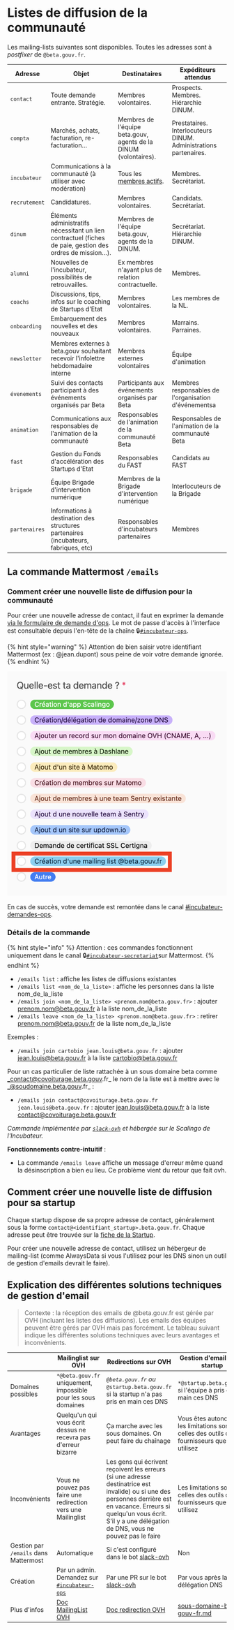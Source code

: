 # Listes de diffusion de la communauté

Les mailing-lists suivantes sont disponibles. Toutes les adresses sont à _postfixer_ de `@beta.gouv.fr`.

| Adresse       | Objet                                                                                                     | Destinataires                                                    | Expéditeurs attendus                                             |
| ------------- | --------------------------------------------------------------------------------------------------------- | ---------------------------------------------------------------- | ---------------------------------------------------------------- |
| `contact`     | Toute demande entrante. Stratégie.                                                                        | Membres volontaires.                                             | Prospects. Membres. Hiérarchie DINUM.                            |
| `compta`      | Marchés, achats, facturation, re-facturation…                                                             | Membres de l'équipe beta.gouv, agents de la DINUM (volontaires). | Prestataires. Interlocuteurs DINUM. Administrations partenaires. |
| `incubateur`  | Communications à la communauté (à utiliser avec modération)                                               | Tous les [membres actifs](https://beta.gouv.fr/communaute).      | Membres. Secrétariat.                                            |
| `recrutement` | Candidatures.                                                                                             | Membres volontaires.                                             | Candidats. Secrétariat.                                          |
| `dinum`       | Éléments administratifs nécessitant un lien contractuel (fiches de paie, gestion des ordres de mission…). | Membres de l'équipe beta.gouv, agents de la DINUM.               | Secrétariat. Hiérarchie DINUM.                                   |
| `alumni`      | Nouvelles de l'incubateur, possibilités de retrouvailles.                                                 | Ex membres n'ayant plus de relation contractuelle.               | Membres.                                                         |
| `coachs`      | Discussions, tips, infos sur le coaching de Startups d'Etat                                               | Membres volontaires.                                             | Les membres de la NL.                                            |
| `onboarding`  | Embarquement des nouvelles et des nouveaux                                                                | Membres volontaires.                                             | Marrains. Parraines.                                             |
| `newsletter`  | Membres externes à beta.gouv souhaitant recevoir l'infolettre hebdomadaire interne                        | Membres externes volontaires                                     | Équipe d'animation                                               |
| `évenements`  | Suivi des contacts participant à des événements organisés par Beta                                        | Participants aux événements organisés par Beta                   | Membres responsables de l'organisation d'événementsa             |
| `animation`   | Communications aux responsables de l'animation de la communauté                                           | Responsables de l'animation de la communauté Beta                | Responsables de l'animation de la communauté Beta                |
| `fast`        | Gestion du Fonds d'accélération des Startups d'Etat                                                       | Responsables du FAST                                             | Candidats au FAST                                                |
| `brigade`     | Équipe Brigade d'intervention numérique                                                                   | Membres de la Brigade d'intervention numérique                   | Interlocuteurs de la Brigade                                     |
| `partenaires` | Informations à destination des structures partenaires (incubateurs, fabriques, etc)                       | Responsables d'incubateurs partenaires                           | Membres                                                          |

## La commande Mattermost `/emails`

### Comment créer une nouvelle liste de diffusion pour la communauté

Pour créer une nouvelle adresse de contact, il faut en exprimer la demande [via le formulaire de demande d'ops](https://airtable.com/shrJydj6dtrdSGmfq). Le mot de passe d'accès à l'interface est consultable depuis l'en-tête de la chaîne 🔒[`#incubateur-ops`](https://mattermost.incubateur.net/betagouv/channels/incubateur-ops).

{% hint style="warning" %}
Attention de bien saisir votre identifiant Mattermost (ex : @jean.dupont) sous peine de voir votre demande ignorée.
{% endhint %}

![](<../../.gitbook/assets/Capture d’écran 2022-06-15 à 19.50.40.png>)

En cas de succès, votre demande est remontée dans le canal [#incubateur-demandes-ops](https://mattermost.incubateur.net/betagouv/channels/incubateur-demandes-ops).

### Détails de la commande

{% hint style="info" %}
Attention : ces commandes fonctionnent uniquement dans le canal 🔒[`#incubateur-secretariat`](https://mattermost.incubateur.net/betagouv/channels/incubateur-secretariat)sur Mattermost.
{% endhint %}

* `/emails list` : affiche les listes de diffusions existantes
* `/emails list <nom_de_la_liste>` : affiche les personnes dans la liste nom\_de\_la\_liste
* `/emails join <nom_de_la_liste> <prenom.nom@beta.gouv.fr>` : ajouter prenom.nom@beta.gouv.fr à la liste nom\_de\_la\_liste
* `/emails leave <nom_de_la_liste> <prenom.nom@beta.gouv.fr>` : retirer prenom.nom@beta.gouv.fr de la liste nom\_de\_la\_liste

Exemples :

* `/emails join cartobio jean.louis@beta.gouv.fr` : ajouter jean.louis@beta.gouv.fr à la liste cartobio@beta.gouv.fr

Pour un cas particulier de liste rattachée à un sous domaine beta comme _contact@covoiturage.beta.gouv.fr_ le nom de la liste est à mettre avec le _@soudomaine.beta.gouv.fr_ :

* `/emails join contact@covoiturage.beta.gouv.fr jean.louis@beta.gouv.fr` : ajouter jean.louis@beta.gouv.fr à la liste contact@covoiturage.beta.gouv.fr

_Commande implémentée par_ [_`slack-ovh`_](https://github.com/betagouv/slack-ovh) _et hébergée sur le Scalingo de l'Incubateur._

**Fonctionnements contre-intuitif** :

* La commande `/emails leave` affiche un message d'erreur même quand la désinscription a bien eu lieu. Ce problème vient du retour que fait ovh.

## Comment créer une nouvelle liste de diffusion pour sa startup

Chaque startup dispose de sa propre adresse de contact, généralement sous la forme `contact@<identifiant_startup>.beta.gouv.fr`. Chaque adresse peut être trouvée sur la [fiche de la Startup](https://beta.gouv.fr/startups).

Pour créer une nouvelle adresse de contact, utilisez un hébergeur de mailing-list (comme AlwaysData si vous l'utilisez pour les DNS sinon un outil de gestion d'emails devrait le faire).

## Explication des différentes solutions techniques de gestion d'email

> Contexte : la réception des emails de @beta.gouv.fr est gérée par OVH (incluant les listes des diffusions). Les emails des équipes peuvent être gérés par OVH mais pas forcément. Le tableau suivant indique les différentes solutions techniques avec leurs avantages et inconvénients.

|                                       | Mailinglist sur OVH                                                                                                | Redirections sur OVH                                                                                                                                                                                                                 | Gestion d'email par la startup                                                                      |
| ------------------------------------- | ------------------------------------------------------------------------------------------------------------------ | ------------------------------------------------------------------------------------------------------------------------------------------------------------------------------------------------------------------------------------ | --------------------------------------------------------------------------------------------------- |
| Domaines possibles                    | `*@beta.gouv.fr` uniquement, impossible pour les sous domaines                                                     | _`@beta.gouv.fr` ou_ `@startup.beta.gouv.fr` si la startup n'a pas pris en main ces DNS                                                                                                                                              | `*@startup.beta.gouv.fr` si l'équipe à pris en en main ces DNS                                      |
| Avantages                             | Quelqu'un qui vous écrit dessus ne recevra pas d'erreur bizarre                                                    | Ça marche avec les sous domaines. On peut faire du chaînage                                                                                                                                                                          | Vous êtes autonome, les limitations sont celles des outils ou fournisseurs que vous utilisez        |
| Inconvénients                         | Vous ne pouvez pas faire une redirection vers une Mailinglist                                                      | Les gens qui écrivent reçoivent les erreurs (si une adresse destinatrice est invalide) ou si une des personnes derrière est en vacance. Erreurs si quelqu'un vous écrit. S'il y a une délégation de DNS, vous ne pouvez pas le faire | Les limitations sont celles des outils ou fournisseurs que vous utilisez                            |
| Gestion par `/emails` dans Mattermost | Automatique                                                                                                        | Si c'est configuré dans le bot [slack-ovh](https://github.com/betagouv/slack-ovh)                                                                                                                                                    | Non                                                                                                 |
| Création                              | Par un admin. Demandez sur [`#incubateur-ops`](https://mattermost.incubateur.net/betagouv/channels/incubateur-ops) | Par une PR sur le bot [slack-ovh](https://github.com/betagouv/slack-ovh)                                                                                                                                                             | Par vous après la délégation DNS                                                                    |
| Plus d'infos                          | [Doc MailingList OVH](https://docs.ovh.com/fr/emails/guide-dutilisation-mailing-list/)                             | [Doc redirection OVH](https://docs.ovh.com/fr/emails/guide-des-redirections-emails/)                                                                                                                                                 | [sous-domaine-beta-gouv-fr.md](../../gerer-son-produit/tech/sous-domaine-beta-gouv-fr.md "mention") |
